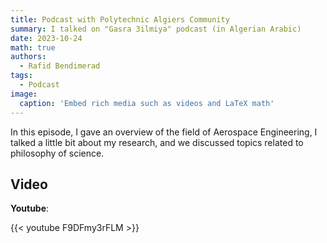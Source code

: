 ```yaml
---
title: Podcast with Polytechnic Algiers Community
summary: I talked on "Gasra 3ilmiya" podcast (in Algerian Arabic)
date: 2023-10-24
math: true
authors:
  - Rafid Bendimerad
tags:
  - Podcast
image:
  caption: 'Embed rich media such as videos and LaTeX math'
---
```


In this episode, I gave an overview of the field of Aerospace Engineering, I talked a little bit about my research, and we discussed topics related to philosophy of science. 

## Video

**Youtube**:

{{< youtube F9DFmy3rFLM >}}

